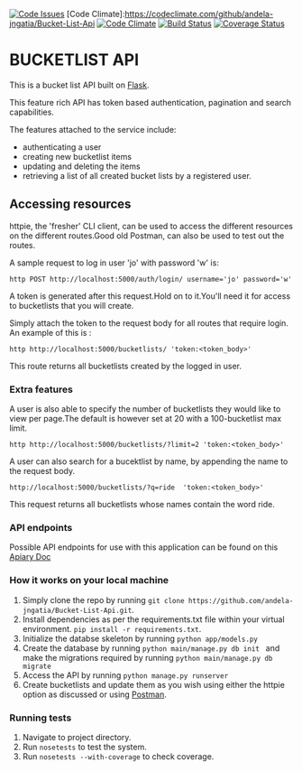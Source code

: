 [![Code Issues](https://www.quantifiedcode.com/api/v1/project/e0557b55469e43bbada740de6704a1fc/badge.svg)](https://www.quantifiedcode.com/app/project/e0557b55469e43bbada740de6704a1fc)
[Code Climate]:https://codeclimate.com/github/andela-jngatia/Bucket-List-Api
[![Code Climate](https://codeclimate.com/github/andela-jngatia/Bucket-List-Api/badges/gpa.svg)](https://codeclimate.com/github/andela-jngatia/Bucket-List-Api)
[![Build Status](https://travis-ci.org/andela-jngatia/Bucket-List-Api.svg?branch=develop)](https://travis-ci.org/andela-jngatia/Bucket-List-Api)
[![Coverage Status](https://coveralls.io/repos/github/andela-jngatia/Bucket-List-Api/badge.svg?branch=develop)](https://coveralls.io/github/andela-jngatia/Bucket-List-Api?branch=develop)


# BUCKETLIST API
This is a bucket list API built on [Flask](http://flask.pocoo.org/).

This feature rich API has token based authentication, pagination and search capabilities.


The features attached to the service include: 
* authenticating a user
* creating new bucketlist items
* updating and deleting the items 
* retrieving a list of all created bucket lists by a registered user.

## Accessing resources 
httpie, the 'fresher' CLI client, can be used to access the different resources on the different routes.Good old Postman, can also be used to test out the routes.

A sample request to log in user 'jo' with password 'w' is:

```http POST http://localhost:5000/auth/login/ username='jo' password='w'```

A token is generated after this request.Hold on to it.You'll need it for access to bucketlists that you will create.

Simply attach the token to the request body for all routes that require login.
An example of this is :

```http http://localhost:5000/bucketlists/ 'token:<token_body>' ```

This route returns all bucketlists created by the logged in user.

### Extra features
A user is also able to specify the number of bucketlists they would like to view per page.The default is however set at 20 with a 100-bucketlist max limit.

``` http http://localhost:5000/bucketlists/?limit=2 'token:<token_body>' ```


A user can also search for a bucektlist by name, by appending the name to the request body.

``` http://localhost:5000/bucketlists/?q=ride  'token:<token_body>' ```

This request returns all bucketlists whose names contain the word ride.

### API endpoints
Possible API endpoints for use with this application can be found on this [Apiary Doc](http://docs.bucketlist6.apiary.io/#)

### How it works on your local machine
1. Simply clone the repo by running ```git clone https://github.com/andela-jngatia/Bucket-List-Api.git```.
2. Install dependencies as per the requirements.txt file within your virtual environment. ```pip install -r requirements.txt```.
3. Initialize the databse skeleton by running ```python app/models.py```
4. Create the database by running ```python main/manage.py db init ``` and make the migrations required by running
```python main/manage.py db migrate```
5. Access the API by running ```python manage.py runserver```
6. Create bucketlists and update them as you wish using either the httpie option as discussed or using [Postman](https://www.getpostman.com/).


### Running tests
1. Navigate to project directory.
2. Run `nosetests` to test the system.
3. Run `nosetests --with-coverage` to check coverage.
